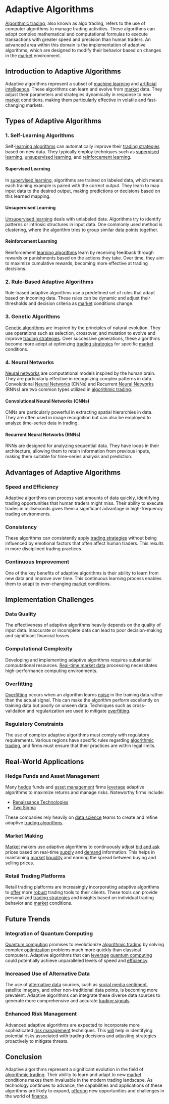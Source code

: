# Adaptive Algorithms

[Algorithmic trading](../a/algorithmic_trading.md), also known as algo trading, refers to the use of computer algorithms to manage trading activities. These algorithms can adopt complex mathematical and computational formulas to execute transactions with greater speed and precision than human traders. An advanced area within this domain is the implementation of adaptive algorithms, which are designed to modify their behavior based on changes in the [market](../m/market.md) environment.

## Introduction to Adaptive Algorithms

Adaptive algorithms represent a subset of [machine learning](../m/machine_learning.md) and [artificial intelligence](../a/artificial_intelligence_in_trading.md). These algorithms can learn and evolve from [market](../m/market.md) data. They adjust their parameters and strategies dynamically in response to new [market](../m/market.md) conditions, making them particularly effective in volatile and fast-changing markets.

## Types of Adaptive Algorithms

### 1. Self-Learning Algorithms

Self-[learning algorithms](../l/learning_algorithms_in_trading.md) can automatically improve their [trading strategies](../t/trading_strategies.md) based on new data. They typically employ techniques such as [supervised learning](../s/supervised_learning.md), [unsupervised learning](../u/unsupervised_learning.md), and [reinforcement learning](../r/reinforcement_learning.md).

#### Supervised Learning
In [supervised learning](../s/supervised_learning.md), algorithms are trained on labeled data, which means each training example is paired with the correct output. They learn to map input data to the desired output, making predictions or decisions based on this learned mapping.

#### Unsupervised Learning
[Unsupervised learning](../u/unsupervised_learning.md) deals with unlabeled data. Algorithms try to identify patterns or intrinsic structures in input data. One commonly used method is clustering, where the algorithm tries to group similar data points together.

#### Reinforcement Learning
Reinforcement [learning algorithms](../l/learning_algorithms_in_trading.md) learn by receiving feedback through rewards or punishments based on the actions they take. Over time, they aim to maximize cumulative rewards, becoming more effective at trading decisions.

### 2. Rule-Based Adaptive Algorithms

Rule-based adaptive algorithms use a predefined set of rules that adapt based on incoming data. These rules can be dynamic and adjust their thresholds and decision criteria as [market](../m/market.md) conditions change.

### 3. Genetic Algorithms

[Genetic algorithms](../g/genetic_algorithms_in_trading.md) are inspired by the principles of natural evolution. They use operations such as selection, crossover, and mutation to evolve and improve [trading strategies](../t/trading_strategies.md). Over successive generations, these algorithms become more adept at optimizing [trading strategies](../t/trading_strategies.md) for specific [market](../m/market.md) conditions.

### 4. Neural Networks

[Neural networks](../n/neural_networks_in_trading.md) are computational models inspired by the human brain. They are particularly effective in recognizing complex patterns in data. Convolutional [Neural Networks](../n/neural_networks_in_trading.md) (CNNs) and Recurrent [Neural Networks](../n/neural_networks_in_trading.md) (RNNs) are two common types utilized in [algorithmic trading](../a/algorithmic_trading.md).

#### Convolutional Neural Networks (CNNs)
CNNs are particularly powerful in extracting spatial hierarchies in data. They are often used in image recognition but can also be employed to analyze time-series data in trading.

#### Recurrent Neural Networks (RNNs)
RNNs are designed for analyzing sequential data. They have loops in their architecture, allowing them to retain information from previous inputs, making them suitable for time-series analysis and prediction.

## Advantages of Adaptive Algorithms

### Speed and Efficiency
Adaptive algorithms can process vast amounts of data quickly, identifying trading opportunities that human traders might miss. Their ability to execute trades in milliseconds gives them a significant advantage in high-frequency trading environments.

### Consistency
These algorithms can consistently apply [trading strategies](../t/trading_strategies.md) without being influenced by emotional factors that often affect human traders. This results in more disciplined trading practices.

### Continuous Improvement
One of the key benefits of adaptive algorithms is their ability to learn from new data and improve over time. This continuous learning process enables them to adapt to ever-changing [market](../m/market.md) conditions.

## Implementation Challenges

### Data Quality
The effectiveness of adaptive algorithms heavily depends on the quality of input data. Inaccurate or incomplete data can lead to poor decision-making and significant financial losses.

### Computational Complexity
Developing and implementing adaptive algorithms requires substantial computational resources. [Real-time market data](../r/real-time_market_data.md) processing necessitates high-performance computing environments.

### Overfitting
[Overfitting](../o/overfitting.md) occurs when an algorithm learns [noise](../n/noise.md) in the training data rather than the actual signal. This can make the algorithm perform excellently on training data but poorly on unseen data. Techniques such as cross-validation and regularization are used to mitigate [overfitting](../o/overfitting.md).

### Regulatory Constraints
The use of complex adaptive algorithms must comply with regulatory requirements. Various regions have specific rules regarding [algorithmic trading](../a/algorithmic_trading.md), and firms must ensure that their practices are within legal limits.

## Real-World Applications

### Hedge Funds and Asset Management

Many [hedge](../h/hedge.md) funds and [asset management](../a/asset_management.md) firms [leverage](../l/leverage.md) adaptive algorithms to maximize returns and manage risks. Noteworthy firms include:

- [Renaissance Technologies](https://www.rentech.com/)
- [Two Sigma](https://www.twosigma.com/)

These companies rely heavily on [data science](../d/data_science_in_trading.md) teams to create and refine adaptive [trading algorithms](../t/trading_algorithms.md).

### Market Making

[Market](../m/market.md) makers use adaptive algorithms to continuously adjust [bid and ask](../b/bid_and_ask.md) prices based on real-time [supply](../s/supply.md) and [demand](../d/demand.md) information. This helps in maintaining [market](../m/market.md) [liquidity](../l/liquidity.md) and earning the spread between buying and selling prices.

### Retail Trading Platforms

Retail trading platforms are increasingly incorporating adaptive algorithms to [offer](../o/offer.md) more [robust](../r/robust.md) trading tools to their clients. These tools can provide personalized [trading strategies](../t/trading_strategies.md) and insights based on individual trading behavior and [market](../m/market.md) conditions.

## Future Trends

### Integration of Quantum Computing

[Quantum computing](../q/quantum_computing_in_trading.md) promises to revolutionize [algorithmic trading](../a/algorithmic_trading.md) by solving complex [optimization](../o/optimization.md) problems much more quickly than classical computers. Adaptive algorithms that can [leverage](../l/leverage.md) [quantum computing](../q/quantum_computing_in_trading.md) could potentially achieve unparalleled levels of speed and [efficiency](../e/efficiency.md).

### Increased Use of Alternative Data

The use of [alternative data](../a/alternative_data.md) sources, such as [social media sentiment](../s/social_media_sentiment.md), satellite imagery, and other non-traditional data points, is becoming more prevalent. Adaptive algorithms can integrate these diverse data sources to generate more comprehensive and accurate [trading signals](../t/trading_signals.md).

### Enhanced Risk Management

Advanced adaptive algorithms are expected to incorporate more sophisticated [risk management](../r/risk_management.md) techniques. This [will](../w/will.md) help in identifying potential risks associated with trading decisions and adjusting strategies proactively to mitigate threats.

## Conclusion

Adaptive algorithms represent a significant evolution in the field of [algorithmic trading](../a/algorithmic_trading.md). Their ability to learn and adapt to new [market](../m/market.md) conditions makes them invaluable in the modern trading landscape. As technology continues to advance, the capabilities and applications of these algorithms are likely to expand, [offering](../o/offering.md) new opportunities and challenges in the world of [finance](../f/finance.md).